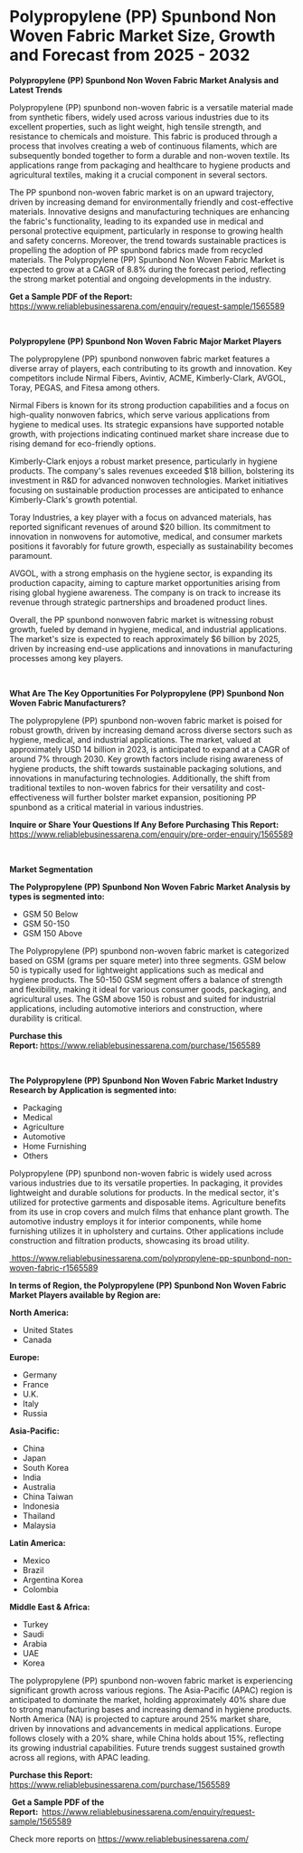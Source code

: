 <p><h1>Polypropylene (PP) Spunbond Non Woven Fabric Market Size, Growth and Forecast from 2025 - 2032</h1></p><p><strong>Polypropylene (PP) Spunbond Non Woven Fabric Market Analysis and Latest Trends</strong></p>
<p><p>Polypropylene (PP) spunbond non-woven fabric is a versatile material made from synthetic fibers, widely used across various industries due to its excellent properties, such as light weight, high tensile strength, and resistance to chemicals and moisture. This fabric is produced through a process that involves creating a web of continuous filaments, which are subsequently bonded together to form a durable and non-woven textile. Its applications range from packaging and healthcare to hygiene products and agricultural textiles, making it a crucial component in several sectors.</p><p>The PP spunbond non-woven fabric market is on an upward trajectory, driven by increasing demand for environmentally friendly and cost-effective materials. Innovative designs and manufacturing techniques are enhancing the fabric's functionality, leading to its expanded use in medical and personal protective equipment, particularly in response to growing health and safety concerns. Moreover, the trend towards sustainable practices is propelling the adoption of PP spunbond fabrics made from recycled materials. The Polypropylene (PP) Spunbond Non Woven Fabric Market is expected to grow at a CAGR of 8.8% during the forecast period, reflecting the strong market potential and ongoing developments in the industry.</p></p>
<p><strong>Get a Sample PDF of the Report:&nbsp;</strong> <a href="https://www.reliablebusinessarena.com/enquiry/request-sample/1565589?utm_campaign=2042&utm_medium=2&utm_source=Github&utm_content=ia&utm_term=02042025&utm_id=polypropylene-pp-spunbond-non-woven-fabric">https://www.reliablebusinessarena.com/enquiry/request-sample/1565589</a></p>
<p>&nbsp;</p>
<p><strong>Polypropylene (PP) Spunbond Non Woven Fabric Major Market Players</strong></p>
<p><p>The polypropylene (PP) spunbond nonwoven fabric market features a diverse array of players, each contributing to its growth and innovation. Key competitors include Nirmal Fibers, Avintiv, ACME, Kimberly-Clark, AVGOL, Toray, PEGAS, and Fitesa among others. </p><p>Nirmal Fibers is known for its strong production capabilities and a focus on high-quality nonwoven fabrics, which serve various applications from hygiene to medical uses. Its strategic expansions have supported notable growth, with projections indicating continued market share increase due to rising demand for eco-friendly options.</p><p>Kimberly-Clark enjoys a robust market presence, particularly in hygiene products. The company's sales revenues exceeded $18 billion, bolstering its investment in R&D for advanced nonwoven technologies. Market initiatives focusing on sustainable production processes are anticipated to enhance Kimberly-Clark's growth potential.</p><p>Toray Industries, a key player with a focus on advanced materials, has reported significant revenues of around $20 billion. Its commitment to innovation in nonwovens for automotive, medical, and consumer markets positions it favorably for future growth, especially as sustainability becomes paramount.</p><p>AVGOL, with a strong emphasis on the hygiene sector, is expanding its production capacity, aiming to capture market opportunities arising from rising global hygiene awareness. The company is on track to increase its revenue through strategic partnerships and broadened product lines.</p><p>Overall, the PP spunbond nonwoven fabric market is witnessing robust growth, fueled by demand in hygiene, medical, and industrial applications. The market's size is expected to reach approximately $6 billion by 2025, driven by increasing end-use applications and innovations in manufacturing processes among key players.</p></p>
<p>&nbsp;</p>
<p><strong>What Are The Key Opportunities For Polypropylene (PP) Spunbond Non Woven Fabric Manufacturers?</strong></p>
<p><p>The polypropylene (PP) spunbond non-woven fabric market is poised for robust growth, driven by increasing demand across diverse sectors such as hygiene, medical, and industrial applications. The market, valued at approximately USD 14 billion in 2023, is anticipated to expand at a CAGR of around 7% through 2030. Key growth factors include rising awareness of hygiene products, the shift towards sustainable packaging solutions, and innovations in manufacturing technologies. Additionally, the shift from traditional textiles to non-woven fabrics for their versatility and cost-effectiveness will further bolster market expansion, positioning PP spunbond as a critical material in various industries.</p></p>
<p><strong>Inquire or Share Your Questions If Any Before Purchasing This Report:</strong> <a href="https://www.reliablebusinessarena.com/enquiry/pre-order-enquiry/1565589?utm_campaign=2042&utm_medium=2&utm_source=Github&utm_content=ia&utm_term=02042025&utm_id=polypropylene-pp-spunbond-non-woven-fabric">https://www.reliablebusinessarena.com/enquiry/pre-order-enquiry/1565589</a></p>
<p>&nbsp;</p>
<p><strong>Market Segmentation</strong></p>
<p><strong>The Polypropylene (PP) Spunbond Non Woven Fabric Market Analysis by types is segmented into:</strong></p>
<p><ul><li>GSM 50 Below</li><li>GSM 50-150</li><li>GSM 150 Above</li></ul></p>
<p><p>The Polypropylene (PP) spunbond non-woven fabric market is categorized based on GSM (grams per square meter) into three segments. GSM below 50 is typically used for lightweight applications such as medical and hygiene products. The 50-150 GSM segment offers a balance of strength and flexibility, making it ideal for various consumer goods, packaging, and agricultural uses. The GSM above 150 is robust and suited for industrial applications, including automotive interiors and construction, where durability is critical.</p></p>
<p><strong>Purchase this Report:&nbsp;</strong><a href="https://www.reliablebusinessarena.com/purchase/1565589?utm_campaign=2042&utm_medium=2&utm_source=Github&utm_content=ia&utm_term=02042025&utm_id=polypropylene-pp-spunbond-non-woven-fabric">https://www.reliablebusinessarena.com/purchase/1565589</a></p>
<p>&nbsp;</p>
<p><strong>The Polypropylene (PP) Spunbond Non Woven Fabric Market Industry Research by Application is segmented into:</strong></p>
<p><ul><li>Packaging</li><li>Medical</li><li>Agriculture</li><li>Automotive</li><li>Home Furnishing</li><li>Others</li></ul></p>
<p><p>Polypropylene (PP) spunbond non-woven fabric is widely used across various industries due to its versatile properties. In packaging, it provides lightweight and durable solutions for products. In the medical sector, it's utilized for protective garments and disposable items. Agriculture benefits from its use in crop covers and mulch films that enhance plant growth. The automotive industry employs it for interior components, while home furnishing utilizes it in upholstery and curtains. Other applications include construction and filtration products, showcasing its broad utility.</p></p>
<p><a href="https://www.reliablebusinessarena.com/polypropylene-pp-spunbond-non-woven-fabric-r1565589?utm_campaign=2042&utm_medium=2&utm_source=Github&utm_content=ia&utm_term=02042025&utm_id=polypropylene-pp-spunbond-non-woven-fabric">&nbsp;https://www.reliablebusinessarena.com/polypropylene-pp-spunbond-non-woven-fabric-r1565589</a></p>
<p><strong>In terms of Region, the Polypropylene (PP) Spunbond Non Woven Fabric Market Players available by Region are:</strong></p>
<p>
    <p> <strong> North America: </strong>
        <ul>
            <li>United States</li>
            <li>Canada</li>
        </ul>
        </p> 
    <p> <strong> Europe: </strong>
        <ul>
            <li>Germany</li>
            <li>France</li>
            <li>U.K.</li>
            <li>Italy</li>
            <li>Russia</li>
        </ul>
        </p> 
    <p> <strong> Asia-Pacific: </strong>
        <ul>
            <li>China</li>
            <li>Japan</li>
            <li>South Korea</li>
            <li>India</li>
            <li>Australia</li>
            <li>China Taiwan</li>
            <li>Indonesia</li>
            <li>Thailand</li>
            <li>Malaysia</li>
        </ul>
        </p> 
    <p> <strong> Latin America: </strong>
        <ul>
            <li>Mexico</li>
            <li>Brazil</li>
            <li>Argentina Korea</li>
            <li>Colombia</li>
        </ul>
        </p> 
    <p> <strong> Middle East & Africa: </strong>
        <ul>
            <li>Turkey</li>
            <li>Saudi</li>
            <li>Arabia</li>
            <li>UAE</li>
            <li>Korea</li>
        </ul>
    </p>
    </p>
<p><p>The polypropylene (PP) spunbond non-woven fabric market is experiencing significant growth across various regions. The Asia-Pacific (APAC) region is anticipated to dominate the market, holding approximately 40% share due to strong manufacturing bases and increasing demand in hygiene products. North America (NA) is projected to capture around 25% market share, driven by innovations and advancements in medical applications. Europe follows closely with a 20% share, while China holds about 15%, reflecting its growing industrial capabilities. Future trends suggest sustained growth across all regions, with APAC leading.</p></p>
<p><strong>Purchase this Report: </strong><a href="https://www.reliablebusinessarena.com/purchase/1565589?utm_campaign=2042&utm_medium=2&utm_source=Github&utm_content=ia&utm_term=02042025&utm_id=polypropylene-pp-spunbond-non-woven-fabric">https://www.reliablebusinessarena.com/purchase/1565589</a></p>
<p>&nbsp;<strong>Get a Sample PDF of the Report:&nbsp;&nbsp;</strong><a href="https://www.reliablebusinessarena.com/enquiry/request-sample/1565589?utm_campaign=2042&utm_medium=2&utm_source=Github&utm_content=ia&utm_term=02042025&utm_id=polypropylene-pp-spunbond-non-woven-fabric">https://www.reliablebusinessarena.com/enquiry/request-sample/1565589</a></p>
<p><strong></strong></p>
<p>Check more reports on <a href="https://www.reliablebusinessarena.com/?utm_campaign=2042&utm_medium=2&utm_source=Github&utm_content=ia&utm_term=02042025&utm_id=polypropylene-pp-spunbond-non-woven-fabric">https://www.reliablebusinessarena.com/</a></p>